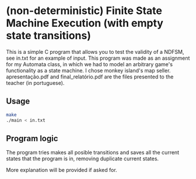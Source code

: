 # (non-deterministic) Finite State Machine Execution (with empty state transitions)

This is a simple C program that allows you to test the validity of a NDFSM, see in.txt for an example of input. This program was made as an assignment for my Automata class, in which we had to model an arbitrary game's functionality as a state machine. I chose monkey island's map seller. apresentação.pdf and final_relatório.pdf are the files presented to the teacher (in portuguese).

## Usage

```bash
make
./main < in.txt
```

## Program logic

The program tries makes all posible transitions and saves all the current states that the program is in, removing duplicate current states.

More explanation will be provided if asked for.